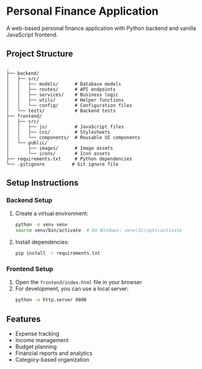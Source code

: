 # Personal Finance Application

A web-based personal finance application with Python backend and vanilla JavaScript frontend.

## Project Structure
```
.
├── backend/
│   ├── src/
│   │   ├── models/      # Database models
│   │   ├── routes/      # API endpoints
│   │   ├── services/    # Business logic
│   │   ├── utils/       # Helper functions
│   │   └── config/      # Configuration files
│   └── tests/           # Backend tests
├── frontend/
│   ├── src/
│   │   ├── js/          # JavaScript files
│   │   ├── css/         # Stylesheets
│   │   └── components/  # Reusable UI components
│   └── public/
│       ├── images/      # Image assets
│       └── icons/       # Icon assets
├── requirements.txt     # Python dependencies
└── .gitignore          # Git ignore file
```

## Setup Instructions

### Backend Setup
1. Create a virtual environment:
   ```bash
   python -m venv venv
   source venv/bin/activate  # On Windows: venv\Scripts\activate
   ```

2. Install dependencies:
   ```bash
   pip install -r requirements.txt
   ```

### Frontend Setup
1. Open the `frontend/index.html` file in your browser
2. For development, you can use a local server:
   ```bash
   python -m http.server 8000
   ```

## Features
- Expense tracking
- Income management
- Budget planning
- Financial reports and analytics
- Category-based organization
